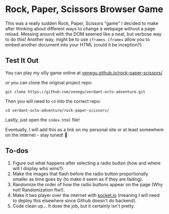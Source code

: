 # Rock, Paper, Scissors Browser Game
This was a really sudden Rock, Paper, Scissors "game" I decided to make after thinking about different ways to change a webpage without a page reload. Messing around with the DOM seemed like a neat, but verbose way to do this! Another way, might be to use `iframes`. `iframes` allow you to embed another document into your HTML (could it be inception?).

## Test It Out
You can play my silly game online at [venegu.github.io/rock-paper-scissors/](http://venegu.github.io/rock-paper-scissors/).

or you can clone the original project repo:

```
git clone https://github.com/venegu/verdant-octo-adventure.git
```

Then you will need to `cd` into the correct repo:

```
cd verdant-octo-adventure/rock-paper-scissors/
```

Lastly, just open the `index.html` file!

Eventually, I will add this as a link on my personal site or at least somewhere on the internet - stay tuned! :panda_face:

## To-dos
1. Figure out what happens after selecting a radio button (how and where will I display who wins?).
2. Make the images that flash before the radio button proportionally smaller as time goes by (to make it seem as if they are fading).
3. Randomize the order of how the radio buttons appear on the page (Why not! Randomization ftw!).
4. Make it two player over the internet with [socket.io](http://socket.io) (meaning I will need to deploy this elsewhere since Github doesn't do backend).
5. Code clean up... It does the job, but it certainly isn't pretty.